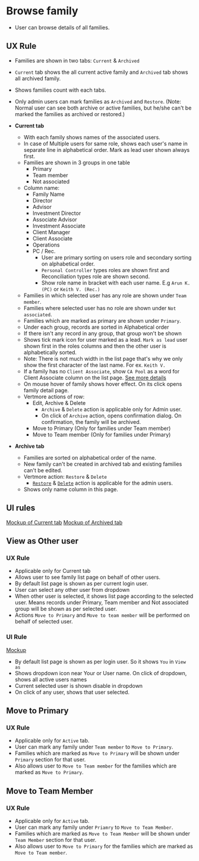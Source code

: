 # Browse family

- User can browse details of all families.

## UX Rule

- Families are shown in two tabs: `Current` & `Archived`
- `Current` tab shows the all current active family and `Archived` tab shows all archived family.
- Shows families count with each tabs.
- Only admin users can mark families as `Archived` and `Restore`. (Note: Normal user can see both archive or active families, but he/she can't be marked the families as archived or restored.)
- **Current tab**
  - With each family shows names of the associated users.  
  - In case of Multiple users for same role, shows each user's name in separate line in alphabetical order. Mark as lead user shown always first.
  - Families are shown in 3 groups in one table
    - Primary
    - Team member
    - Not associated
  - Column name:
    - Family Name
    - Director
    - Advisor
    - Investment Director
    - Associate Advisor
    - Investment Associate
    - Client Manager
    - Client Associate
    - Operations
    - PC / Rec.
      - User are primary sorting on users role and secondary sorting on alphabetical order.
      - `Personal Controller` types roles are shown first and Reconciliation types role are shown second.
      - Show role name in bracket with each user name. E.g `Arun K. (PC)` or `Keith V. (Rec.)`
  - Families in which selected user has any role are shown under `Team member`. 
  - Families where selected user has no role are shown under `Not associated`.
  - Families which are marked as primary are shown under `Primary`.
  - Under each group, records are sorted in Alphabetical order
  - If there isn't any record in any group, that group won't be shown
  - Shows tick mark icon for user marked as a lead. `Mark as lead` user shown first in the roles columns and then the other user is alphabetically sorted.
  - Note: There is not much width in the list page that's why we only show the first character of the last name. For ex. `Keith V.`
  - If a family has no `Client Associate`, show `CA Pool` as a word for Client Associate column on the list page. [See more details](../tasks/ca-pool.md)
  - On mouse hover of family shows hover effect. On its click opens family detail page.
  - Vertmore actions of row:
    - Edit, Archive & Delete
      - `Archive` & `Delete` action is applicable only for Admin user.
      - On click of `Archive` action, opens confirmation dialog. On confirmation, the family will be archived. 
    - Move to Primary (Only for families under Team member)
    - Move to Team member (Only for families under Primary)

- **Archive tab**
  - Families are sorted on alphabetical order of the name.
  - New family can't be created in archived tab and existing families can't be edited.
  - Vertmore action: `Restore` & `Delete`
    - [`Restore`](./families.md#restore) &  [`Delete`](./families.md#delete-family) action is applicable for the admin users.
  - Shows only name column in this page.

## UI rules
[Mockup of Current tab](https://drive.google.com/file/d/1lM5vV_2dZoUJf1SDAnDpGrx7qLgQnfld/view?usp=sharing)
[Mockup of Archived tab](https://drive.google.com/file/d/1ehCnWXYORSMxeTRskSbiCoawnrYr194s/view?usp=sharing)


## View as Other user

### UX Rule
- Applicable only for Current tab
- Allows user to see family list page on behalf of other users.
- By default list page is shown as per current login user. 
- User can select any other user from dropdown
- When other user is selected, it shows list page according to the selected user. Means records under Primary, Team member and Not associated group will be shown as per selected user.
- Actions `Move to Primary` and `Move to team member` will be performed on behalf of selected user.

### UI Rule
[Mockup](https://drive.google.com/file/d/1bG0dVubCMpxgBXmWMyJ7PcXOzLrMdAX8/view?usp=sharing)
- By default list page is shown as per login user. So it shows `You` in `View as`
- Shows dropdown icon near Your or User name. On click of dropdown, shows all active users names
- Current selected user is shown disable in dropdown
- On click of any user, shows that user selected.



## Move to Primary

### UX Rule
- Applicable only for `Active` tab.
- User can mark any family under `Team member` to `Move to Primary`. 
- Families which are marked as `Move to Primary` will be shown under `Primary` section for that user.
- Also allows user to `Move to Team member` for the families which are marked as `Move to Primary`.


## Move to Team Member

### UX Rule
- Applicable only for `Active` tab.
- User can mark any family under `Priamry` to `Move to Team Member`. 
- Families which are marked as `Move to Team Member` will be shown under `Team Member` section for that user.
- Also allows user to `Move to Primary` for the families which are marked as `Move to Team member`.